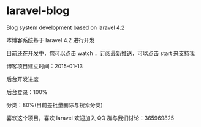# laravel-blog
Blog system development based on laravel 4.2

本博客系统基于 laravel 4.2 进行开发

目前还在开发中，您可以点击 watch ，订阅最新推送，可以点击 start 来支持我

博客项目建立时间：2015-01-13

后台开发进度

后台登录：100%

分类：80%(目前差批量删除与搜索分类)


喜欢这个项目，喜欢 laravel 欢迎加入 QQ 群与我们讨论：365969825

